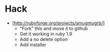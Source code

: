 Hack
=====

  * [http://rubyforge.org/projects/smugmugrb/]
    - "Fork" this and move it to github
    - Get it working in ruby 1.9
    - Add a no delete option
    - Add installer
